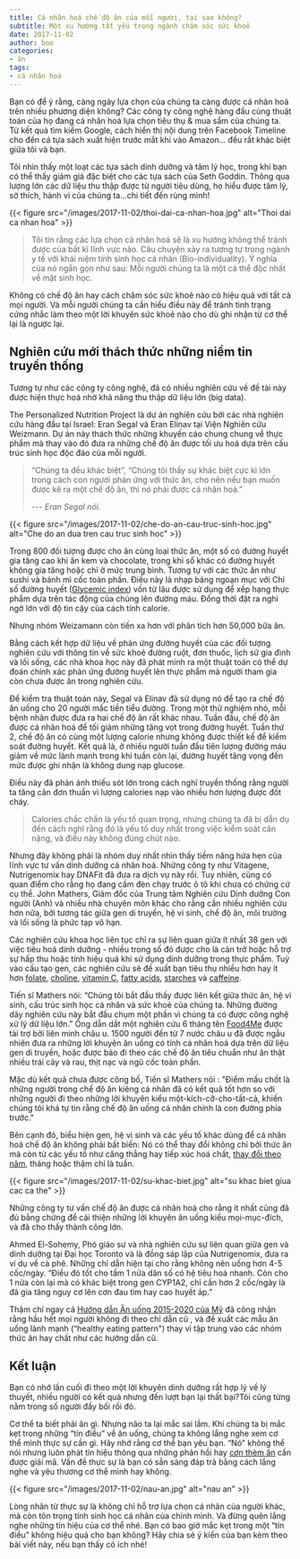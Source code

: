 ```yaml
---
title: Cá nhân hoá chế độ ăn của mỗi người, tại sao không?
subtitle: Một xu hướng tất yếu trong ngành chăm sóc sức khoẻ
date: 2017-11-02
author: boo
categories:
- ăn
tags:
- cá nhân hoá
---
```


Bạn có để ý rằng, càng ngày lựa chọn của chúng ta càng được cá nhân hoá trên nhiều phương diện không? Các công ty công nghệ hàng đầu cùng thuật toán của họ đang cá nhân hoá lựa chọn tiêu thụ & mua sắm của chúng ta. Từ kết quả tìm kiếm Google, cách hiển thị nội dung trên Facebook Timeline cho đến cá tựa sách xuất hiện trước mắt khi vào Amazon... đều rất khác biệt giữa tôi và bạn.

Tôi nhìn thấy một loạt các tựa sách dinh dưỡng và tâm lý học, trong khi bạn có thể thấy giảm giá đặc biệt cho các tựa sách của Seth Goddin. Thông qua lượng lớn các dữ liệu thu thập được từ người tiêu dùng, họ hiểu được tâm lý, sở thích, hành vi của chúng ta...chi tiết đến rùng mình!

{{< figure src="/images/2017-11-02/thoi-dai-ca-nhan-hoa.jpg" alt="Thoi dai ca nhan hoa" >}}

> Tôi tin rằng các lựa chọn cá nhân hoá sẽ là xu hướng không thể tránh được của bất kì lĩnh vực nào. Câu chuyện xảy ra tương tự trong ngành y tế với khái niệm tính sinh học cá nhân (Bio-individuality). Ý nghĩa của nó ngắn gọn như sau: Mỗi người chúng ta là một cá thể độc nhất về mặt sinh học.

Không có chế độ ăn hay cách chăm sóc sức khoẻ nào có hiệu quả với tất cả mọi người. Và mỗi người chúng ta cần hiểu điều này để tránh tình trạng cứng nhắc làm theo một lời khuyên sức khoẻ nào cho dù ghi nhận từ cơ thể lại là ngược lại.

## Nghiên cứu mới thách thức những niềm tin truyền thống

Tương tự như các công ty công nghệ, đã có nhiều nghiên cứu về đề tài này được hiện thực hoá nhờ khả năng thu thập dữ liệu lớn (big data).

The Personalized Nutrition Project là dự án nghiên cứu bởi các nhà nghiên cứu hàng đầu tại Israel: Eran Segal và Eran Elinav tại Viện Nghiên cứu Weizmann. Dự án này thách thức những khuyến cáo chung chung về thực phẩm mà thay vào đó đưa ra những chế độ ăn được tối ưu hoá dựa trên cấu trúc sinh học độc đáo của mỗi người.

> “Chúng ta đều khác biệt”, “Chúng tôi thấy sự khác biệt cực kì lớn trong cách con người phản ứng với thức ăn, cho nên nếu bạn muốn được kê ra một chế độ ăn, thì nó phải được cá nhân hoá.”
>
> --- <cite>Eran Segal nói.</cite>

{{< figure src="/images/2017-11-02/che-do-an-cau-truc-sinh-hoc.jpg" alt="Che do an dua tren cau truc sinh hoc" >}}

Trong 800 đối tượng được cho ăn cùng loại thức ăn, một số có đường huyết gia tăng cao khi ăn kem và chocolate, trong khi số khác có đường huyết không gia tăng hoặc chỉ ở mức trung bình. Tương tự với các thức ăn như sushi và bánh mì cốc toàn phần. Điều này là nhạp báng ngoạn mục với Chỉ số đường huyết (<a href="https://www.health.harvard.edu/healthy-eating/glycemic-index-and-glycemic-load-for-100-foods" target="_blank">Glycemic index</a>) vốn từ lâu được sử dụng để xếp hạng thực phẩm dựa trên tác động của chúng lên đường máu. Đồng thời đặt ra nghi ngờ lớn với độ tin cậy của cách tính calorie.

Nhưng nhóm Weizamann còn tiến xa hơn với phân tích hơn 50,000 bữa ăn.

Bằng cách kết hợp dữ liệu về phản ứng đường huyết của các đối tượng nghiên cứu với thông tin về sức khoẻ đường ruột, đơn thuốc, lịch sử gia đình và lối sống, các nhà khoa học này đã phát minh ra một thuật toán có thể dự đoán chính xác phản ứng đường huyết lên thực phẩm mà người tham gia còn chưa được ăn trong nghiên cứu.

Để kiểm tra thuật toán này, Segal và Elinav đã sử dụng nó để tạo ra chế độ ăn uống cho 20 người mắc tiền tiểu đường. Trong một thử nghiệm nhỏ, mỗi bệnh nhân được đưa ra hai chế độ ăn rất khác nhau. Tuần đầu, chế độ ăn được cá nhân hoá để tối giảm những tăng vọt trong đường huyết. Tuần thứ 2, chế độ ăn có cùng một lượng calorie nhưng không được thiết kế để kiểm soát đường huyết. Kết quả là, ở nhiều người tuần đầu tiên lượng đường máu giảm về mức lành mạnh trong khi tuần còn lại, đường huyết tăng vọng đến mức được ghi nhận là không dung nạp glucose.

Điều này đã phản ánh thiếu sót lớn trong cách nghĩ truyền thống rằng người ta tăng cân đơn thuần vì lượng calories nạp vào nhiều hơn lượng được đốt cháy.

> Calories chắc chắn là yếu tố quan trọng, nhưng chúng ta đã bị dẫn dụ đến cách nghĩ rằng đó là yếu tố duy nhất trong việc kiểm soát cân nặng, và điều này không đúng chút nào.

Nhưng đây không phải là nhóm duy nhất nhìn thấy tiềm năng hứa hẹn của lĩnh vực tư vấn dinh dưỡng cá nhân hoá. Những công ty như Vitagene, Nutrigenomix hay DNAFit đã đưa ra dịch vụ này rồi. Tuy nhiên, cũng có quan điểm cho rằng họ đang cầm đèn chạy trước ô tô khi chưa có chứng cứ cụ thể. John Mathers, Giảm đốc của Trung tâm Nghiên cứu Dinh dưỡng Con người (Anh) và nhiều nhà chuyên môn khác cho rằng cần nhiều nghiên cứu hơn nữa, bởi tương tác giữa gen di truyền, hệ vi sinh, chế độ ăn, môi trường và lối sống là phức tạp vô hạn.

Các nghiên cứu khoa học liên tục chỉ ra sự liên quan giữa ít nhất 38 gen với việc tiêu hoá dinh dưỡng - nhiều trong số đó được cho là cản trở hoặc hỗ trợ sự hấp thu hoặc tính hiệu quả khi sử dụng dinh dưỡng trong thực phẩm. Tuỳ vào cấu tạo gen, các nghiên cứu sẽ đề xuất bạn tiêu thụ nhiều hơn hay ít hơn <a href="http://ghr.nlm.nih.gov/gene/MTHFR" target="_blank">folate</a>, <a href="http://www.karger.com/Article/FullText/337310" target="_blank">choline</a>, <a href="http://www.ncbi.nlm.nih.gov/pubmed/21152927" target="_blank">vitamin C</a>, <a href="http://www.ncbi.nlm.nih.gov/pubmed/20409549" target="_blank">fatty acids</a>, <a href="http://jn.nutrition.org/content/142/5/853.abstract" target="_blank">starches</a> và <a href="http://www.ncbi.nlm.nih.gov/pubmed/16522833" target="_blank">caffeine</a>.

Tiến sĩ Mathers nói: “Chúng tôi bắt đầu thấy được liên kết giữa thức ăn, hệ vi sinh, cấu trúc sinh học cá nhân và sức khoẻ của chúng ta. Những đường dây nghiên cứu này bắt đầu chụm một phần vì chúng ta có được công nghệ xử lý dữ liệu lớn.” Ông dẫn dắt một nghiên cứu 6 tháng tên <a href="http://www.food4me.org/" target="_blank">Food4Me</a> được tài trợ bởi liên minh châu  u. 1500 người đến từ 7 nước châu  u đã được ngẫu nhiên đưa ra những lời khuyên ăn uống có tính cá nhân hoá dựa trên dữ liệu gen di truyền, hoặc được bảo đi theo các chế độ ăn tiêu chuẩn như ăn thật nhiều trái cây và rau, thịt nạc và ngũ cốc toàn phần.

Mặc dù kết quả chưa được công bố,  Tiến sĩ Mathers nói : "Điểm mấu chốt là những người trong chế độ ăn kiêng cá nhân đã có kết quả tốt hơn so với những người đi theo những lời khuyên kiểu một-kích-cỡ-cho-tất-cả, khiến chúng tôi khá tự tin rằng chế độ ăn uống cá nhân chính là con đường phía trước."

Bên cạnh đó, biểu hiện gen, hệ vi sinh và các yếu tố khác dùng để cá nhân hoá chế độ ăn không phải bất biến: Nó có thể thay đổi không chỉ bởi thức ăn mà còn từ các yếu tố như căng thẳng hay tiếp xúc hoá chất, <a href="http://www.nature.com/nature/journal/v505/n7484/abs/nature12820.html" target="_blank">thay đổi theo năm</a>, tháng hoặc thậm chí là tuần.

{{< figure src="/images/2017-11-02/su-khac-biet.jpg" alt="su khac biet giua cac ca the" >}}

Những công ty tư vấn chế độ ăn được cá nhân hoá cho rằng ít nhất cũng đã đủ bằng chứng để cải thiện những lời khuyên ăn uống kiểu mọi-mục-đích, và đã cho thấy thành công lớn.

Ahmed El-Sohemy, Phó giáo sư và nhà nghiên cứu sự liên quan giữa gen và dinh dưỡng tại Đại học Toronto và là đồng sáp lập của Nutrigenomix, đưa ra ví dụ về cà phê. Những chỉ dẫn hiện tại cho rằng không nên uống hơn 4-5 cốc/ngày. “Điều đó tốt cho tầm 1 nửa dân số có hệ tiêu hoá nhanh. Còn cho 1 nửa còn lại mà có khác biệt trong gen CYP1A2, chỉ cần hơn 2 cốc/ngày là đã gia tăng nguy cơ lên cơn đau tìm hay cao huyết áp.”

Thậm chí ngay cả  <a href="http://health.gov/dietaryguidelines/2015/guidelines" target="_blank">Hướng dẫn Ăn uống 2015-2020 của Mỹ</a> đã công nhận rằng hầu hết mọi người không đi theo chỉ dẫn cũ , và đề xuất các mẫu ăn uống lành mạnh (“healthy eating pattern") thay vì tập trung vào các nhóm thức ăn hay chất như các hướng dẫn cũ.

## Kết luận

Bạn có nhớ lần cuối đi theo một lời khuyên dinh dưỡng rất hợp lý về lý thuyết, nhiều người có kết quả nhưng đến lượt bạn lại thất bại?Tôi cũng từng nằm trong số người đầy bối rối đó.

Cơ thể ta biết phải ăn gì. Nhưng não ta lại mắc sai lầm. Khi chúng ta bị mắc kẹt trong những “tín điều” về ăn uống, chúng ta không lắng nghe xem cơ thể mình thực sự cần gì. Hãy nhớ rằng cơ thể bạn yêu bạn. “Nó" không thể nói nhưng luôn phát tín hiệu thông qua những phản hồi hay <a href="/2017/11/03/8-nguyen-nhan-gay-them-an.html" target="_blank">cơn thèm ăn</a> cần được giải mã. Vấn đề thực sự là bạn có sẵn sàng đáp trả bằng cách lắng nghe và yêu thương cơ thể mình hay không.

{{< figure src="/images/2017-11-02/nau-an.jpg" alt="nau an" >}}

Lòng nhân từ thực sự là không chỉ hỗ trợ lựa chọn cá nhân của người khác, mà còn tôn trọng tính sinh học cá nhân của chính mình. Và đừng quên lắng nghe những tín hiệu của cơ thể nhé.
Bạn có bao giờ mắc kẹt trong một “tín điều” không hiệu quả cho bạn  không? Hãy chia sẻ ý kiến của bạn kèm theo bài viết này, nếu bạn thấy có ích nhé!
